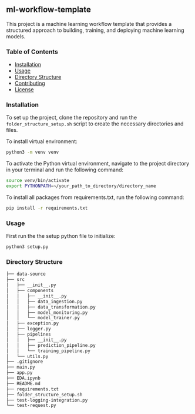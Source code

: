 ## ml-workflow-template

This project is a machine learning workflow template that provides a structured approach to building, training, and deploying machine learning models.

### Table of Contents

- [Installation](#installation)
- [Usage](#usage)
- [Directory Structure](#directory-structure)
- [Contributing](#contributing)
- [License](#license)

### Installation

To set up the project, clone the repository and run the `folder_structure_setup.sh` script to create the necessary directories and files.

To install virtual environment:

```bash
python3 -m venv venv
```

To activate the Python virtual environment, navigate to the project directory in your terminal and run the following command:

```bash
source venv/bin/activate
export PYTHONPATH=~/your_path_to_directory/directory_name
```

To install all packages from requirements.txt, run the following command:

```bash
pip install -r requirements.txt
```

### Usage

First run the the setup python file to initialize:

```bash
python3 setup.py
```

### Directory Structure

```bash
├── data-source
├── src
│   ├── __init__.py
│   ├── components
│   │   ├── __init__.py
│   │   ├── data_ingestion.py
│   │   ├── data_transformation.py
│   │   ├── model_monitoring.py
│   │   └── model_trainer.py
│   ├── exception.py
│   ├── logger.py
│   ├── pipelines
│   │   ├── __init__.py
│   │   ├── prediction_pipeline.py
│   │   └── training_pipeline.py
│   └── utils.py
├── .gitignore
├── main.py
├── app.py
├── EDA.ipynb
├── README.md
├── requirements.txt
├── folder_structure_setup.sh
├── test-logging-integration.py
└── test-request.py
```
